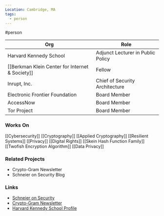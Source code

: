 ```yaml
---
Location: Cambridge, MA
tags:
  - person
---
```

#person

| Org                                             | Role                              |
| ----------------------------------------------- | --------------------------------- |
| Harvard Kennedy School                          | Adjunct Lecturer in Public Policy |
| [[Berkman Klein Center for Internet & Society]] | Fellow                            |
| Inrupt, Inc.                                    | Chief of Security Architecture    |
| Electronic Frontier Foundation                  | Board Member                      |
| AccessNow                                       | Board Member                      |
| Tor Project                                     | Board Member                      |

### Works On

[[Cybersecurity]]
[[Cryptography]]
[[Applied Cryptography]]
[[Resilient Systems]]
[[Privacy]]
[[Digital Rights]]
[[Skein Hash Function Family]]
[[Twofish Encryption Algorithm]]
[[Data Privacy]]

### Related Projects

- Crypto-Gram Newsletter
- Schneier on Security Blog

### Links

- [Schneier on Security](https://www.schneier.com)
- [Crypto-Gram Newsletter](https://www.schneier.com/crypto-gram/)
- [Harvard Kennedy School Profile](https://www.hks.harvard.edu/faculty/bruce-schneier)